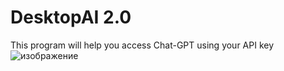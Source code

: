 # DesktopAI 2.0
 This program will help you access Chat-GPT using your API key
![изображение](https://github.com/Feeko256/DesktopAI-2.0/assets/45923367/1b952d09-76fa-4725-961b-f0af1fd69616)
